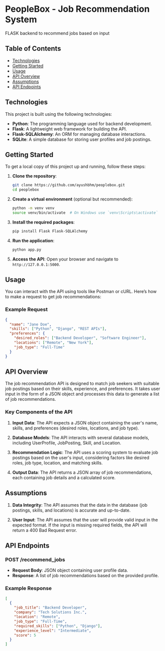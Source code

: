 # PeopleBox - Job Recommendation System
FLASK backend to recommend jobs based on input
## Table of Contents


- [Technologies](#technologies)
- [Getting Started](#getting-started)
- [Usage](#usage)
- [API Overview](#api-overview)
- [Assumptions](#assumptions)
- [API Endpoints](#api-endpoints)



## Technologies

This project is built using the following technologies:

- **Python**: The programming language used for backend development.
- **Flask**: A lightweight web framework for building the API.
- **Flask-SQLAlchemy**: An ORM for managing database interactions.
- **SQLite**: A simple database for storing user profiles and job postings.

## Getting Started

To get a local copy of this project up and running, follow these steps:

1. **Clone the repository**:
   ```bash
   git clone https://github.com/ayushbhm/peoplebox.git
   cd peoplebox
   ```

2. **Create a virtual environment** (optional but recommended):
   ```bash
   python -m venv venv
   source venv/bin/activate  # On Windows use `venv\Scripts\activate`
   ```

3. **Install the required packages**:
   ```bash
   pip install Flask Flask-SQLAlchemy
   ```

4. **Run the application**:
   ```bash
   python app.py
   ```

5. **Access the API**: Open your browser and navigate to `http://127.0.0.1:5000`.

## Usage

You can interact with the API using tools like Postman or cURL. Here’s how to make a request to get job recommendations:

### Example Request

```json
{
  "name": "Jane Doe",
  "skills": ["Python", "Django", "REST APIs"],
  "preferences": {
    "desired_roles": ["Backend Developer", "Software Engineer"],
    "locations": ["Remote", "New York"],
    "job_type": "Full-Time"
  }
}
```

## API Overview

The job recommendation API is designed to match job seekers with suitable job postings based on their skills, experience, and preferences. It takes user input in the form of a JSON object and processes this data to generate a list of job recommendations.

### Key Components of the API

1. **Input Data**: The API expects a JSON object containing the user's name, skills, and preferences (desired roles, locations, and job type).

2. **Database Models**: The API interacts with several database models, including UserProfile, JobPosting, Skill, and Location.

3. **Recommendation Logic**: The API uses a scoring system to evaluate job postings based on the user's input, considering factors like desired roles, job type, location, and matching skills.

4. **Output Data**: The API returns a JSON array of job recommendations, each containing job details and a calculated score.

## Assumptions

1. **Data Integrity**: The API assumes that the data in the database (job postings, skills, and locations) is accurate and up-to-date.

2. **User Input**: The API assumes that the user will provide valid input in the expected format. If the input is missing required fields, the API will return a 400 Bad Request error.



## API Endpoints

### POST /recommend_jobs

- **Request Body**: JSON object containing user profile data.
- **Response**: A list of job recommendations based on the provided profile.

### Example Response

```json
[
  {
    "job_title": "Backend Developer",
    "company": "Tech Solutions Inc.",
    "location": "Remote",
    "job_type": "Full-Time",
    "required_skills": ["Python", "Django"],
    "experience_level": "Intermediate",
    "score": 5
  }
]
```
